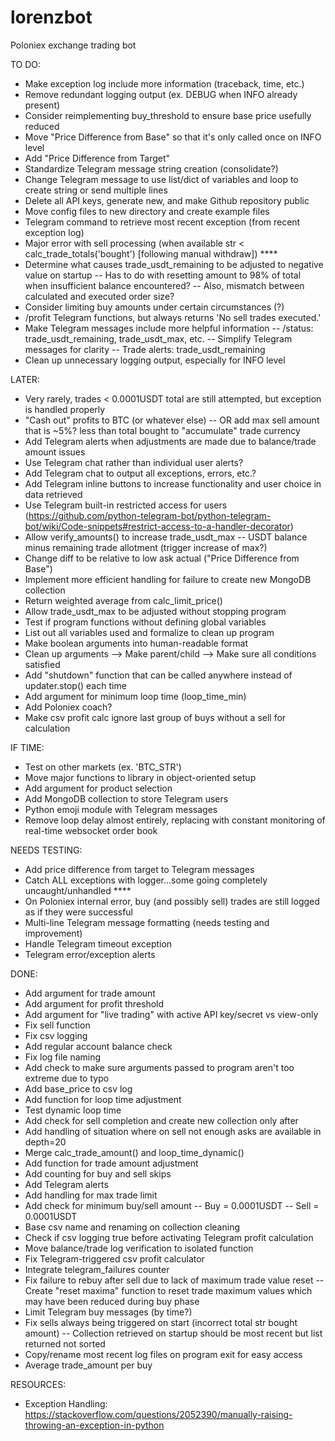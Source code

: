 # lorenzbot
Poloniex exchange trading bot

TO DO:
- Make exception log include more information (traceback, time, etc.)
- Remove redundant logging output (ex. DEBUG when INFO already present)
- Consider reimplementing buy_threshold to ensure base price usefully reduced
- Move "Price Difference from Base" so that it's only called once on INFO level
- Add "Price Difference from Target"
- Standardize Telegram message string creation (consolidate?)
- Change Telegram message to use list/dict of variables and loop to create string or send multiple lines
- Delete all API keys, generate new, and make Github repository public
- Move config files to new directory and create example files
- Telegram command to retrieve most recent exception (from recent exception log)
- Major error with sell processing (when available str < calc_trade_totals('bought') [following manual withdraw]) ****
- Determine what causes trade_usdt_remaining to be adjusted to negative value on startup
-- Has to do with resetting amount to 98% of total when insufficient balance encountered?
-- Also, mismatch between calculated and executed order size?
- Consider limiting buy amounts under certain circumstances (?)
- /profit Telegram functions, but always returns 'No sell trades executed.'
- Make Telegram messages include more helpful information
-- /status: trade_usdt_remaining, trade_usdt_max, etc.
-- Simplify Telegram messages for clarity
-- Trade alerts: trade_usdt_remaining
- Clean up unnecessary logging output, especially for INFO level

LATER:
- Very rarely, trades < 0.0001USDT total are still attempted, but exception is handled properly
- "Cash out" profits to BTC (or whatever else)
-- OR add max sell amount that is ~5%? less than total bought to "accumulate" trade currency
- Add Telegram alerts when adjustments are made due to balance/trade amount issues
- Use Telegram chat rather than individual user alerts?
- Add Telegram chat to output all exceptions, errors, etc.?
- Add Telegram inline buttons to increase functionality and user choice in data retrieved
- Use Telegram built-in restricted access for users (https://github.com/python-telegram-bot/python-telegram-bot/wiki/Code-snippets#restrict-access-to-a-handler-decorator)
- Allow verify_amounts() to increase trade_usdt_max
-- USDT balance minus remaining trade allotment (trigger increase of max?)
- Change diff to be relative to low ask actual ("Price Difference from Base")
- Implement more efficient handling for failure to create new MongoDB collection
- Return weighted average from calc_limit_price()
- Allow trade_usdt_max to be adjusted without stopping program
- Test if program functions without defining global variables
- List out all variables used and formalize to clean up program
- Make boolean arguments into human-readable format
- Clean up arguments --> Make parent/child --> Make sure all conditions satisfied
- Add "shutdown" function that can be called anywhere instead of updater.stop() each time
- Add argument for minimum loop time (loop_time_min)
- Add Poloniex coach?
- Make csv profit calc ignore last group of buys without a sell for calculation

IF TIME:
- Test on other markets (ex. 'BTC_STR')
- Move major functions to library in object-oriented setup
- Add argument for product selection
- Add MongoDB collection to store Telegram users
- Python emoji module with Telegram messages
- Remove loop delay almost entirely, replacing with constant monitoring of real-time websocket order book

NEEDS TESTING:
- Add price difference from target to Telegram messages
- Catch ALL exceptions with logger...some going completely uncaught/unhandled ****
- On Poloniex internal error, buy (and possibly sell) trades are still logged as if they were successful
- Multi-line Telegram message formatting (needs testing and improvement)
- Handle Telegram timeout exception
- Telegram error/exception alerts

DONE:
- Add argument for trade amount
- Add argument for profit threshold
- Add argument for "live trading" with active API key/secret vs view-only
- Fix sell function
- Fix csv logging
- Add regular account balance check
- Fix log file naming
- Add check to make sure arguments passed to program aren't too extreme due to typo
- Add base_price to csv log
- Add function for loop time adjustment
- Test dynamic loop time
- Add check for sell completion and create new collection only after
- Add handling of situation where on sell not enough asks are available in depth=20
- Merge calc_trade_amount() and loop_time_dynamic()
- Add function for trade amount adjustment
- Add counting for buy and sell skips
- Add Telegram alerts
- Add handling for max trade limit
- Add check for minimum buy/sell amount
-- Buy = 0.0001USDT
-- Sell = 0.0001USDT
- Base csv name and renaming on collection cleaning
- Check if csv logging true before activating Telegram profit calculation
- Move balance/trade log verification to isolated function
- Fix Telegram-triggered csv profit calculator
- Integrate telegram_failures counter
- Fix failure to rebuy after sell due to lack of maximum trade value reset
-- Create "reset maxima" function to reset trade maximum values which may have been reduced during buy phase
- Limit Telegram buy messages (by time?)
- Fix sells always being triggered on start (incorrect total str bought amount)
-- Collection retrieved on startup should be most recent but list returned not sorted
- Copy/rename most recent log files on program exit for easy access
- Average trade_amount per buy

RESOURCES:
- Exception Handling:
https://stackoverflow.com/questions/2052390/manually-raising-throwing-an-exception-in-python